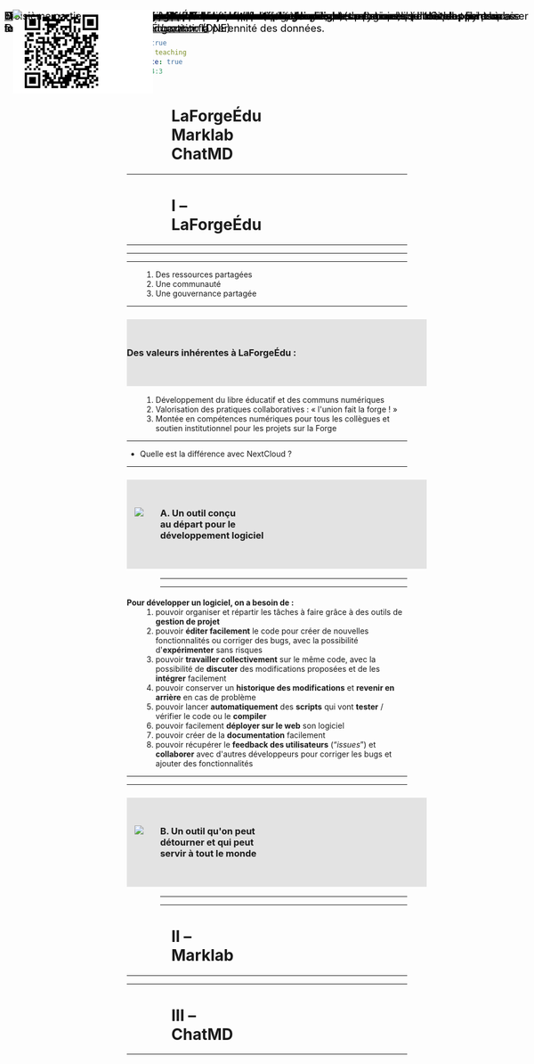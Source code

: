 ```yaml
---
marp: true
theme: teaching
paginate: true
size: 4:3
---
```


<!-- _class: titre -->
<style scoped>
h1{padding:0 80px}
</style>
# LaForgeÉdu <br>Marklab<br>ChatMD <!-- fit -->

Cédric Eyssette (2024-2025)
https://eyssette.forge.apps.education.fr/

---
<!-- _class: partie -->

# I – <br>LaForgeÉdu <!-- fit -->
Première partie


---
<!-- _class:  -->
<style scoped>
p{color:black; position:absolute; top:30px; left:8px}
a{color:black}
</style>

![bg](https://forge.apps.education.fr/docs/communication/visuels/-/raw/main/brigit-et-komit/Brigit_et_Komit_avec_fond_forge_sans_logo.png?ref_type=heads)

https://docs.forge.apps.education.fr/


---
<!-- _class: i1t1 horizontal  -->
<style scoped>
p {font-size:1.3em; text-align:left!important;}
p:nth-of-type(1){width:400px; margin-left:20px!important; padding:0}
p:nth-of-type(2){margin-left:10px!important; width:410px}
</style>

![](https://upload.wikimedia.org/wikipedia/commons/thumb/2/26/Alexis_Kauffmann_-_Taipei_European_School_-_2017.jpg/800px-Alexis_Kauffmann_-_Taipei_European_School_-_2017.jpg)

Un projet initié en 2022 par **Alexis Kauffmann**, chef de projet logiciels et ressources éducatives libres à la _Direction du Numérique pour l'Éducation_ (DNE)


---
<!-- _class: fppppppppp -->
<style scoped>
ol {margin-left:2em!important; margin-top:0.5em}
</style>
LaForgeÉdu s'inscrit dans la **dynamique des communs numériques**.

1) Des ressources partagées
2) Une communauté
3) Une gouvernance partagée


---
<!-- _class: fpppppp -->
### Des valeurs inhérentes à LaForgeÉdu :<!-- fit -->

1) Développement du libre éducatif et des communs numériques
2) Valorisation des pratiques collaboratives : « l'union fait la forge ! »
3) Montée en compétences numériques pour tous les collègues et soutien institutionnel pour les projets sur la Forge


---
<!-- _class:  -->
Une forge ressemble à première vue à un **espace de  stockage en ligne** de fichiers que l'on peut synchroniser avec son propre ordinateur pour garantir la pérennité des données.

* Quelle est la différence avec NextCloud ?

---
<!-- _class: pp -->
<style scoped>
section {display:flex; flex-direction:column; align-items:center;}
p {margin:0;}
img {height:100px; background:transparent!important; float:left; margin-right:30px; margin-left:0px}
h3 {width:90%; background:rgba(0,0,0,0.1); padding-top:50px;  padding-bottom:50px; padding-right:40px}
</style>


### ![](https://forge.apps.education.fr/docs/communication/visuels/-/raw/main/avatars/avatar_Komit_face_cercle.png?ref_type=heads) A. Un outil conçu <br>au départ pour le <br>développement logiciel<!-- fit -->

<span data-marpit-fragment="1">… qu'on va pouvoir détourner pour en faire un outil pour tout le monde</span> <span data-marpit-fragment="2">(ou presque…) !</span>

---
<!-- _class:  -->
Une forge vise au départ à **héberger du code informatique**.

<span data-marpit-fragment="1">Elle n'est **pas faite pour héberger des fichiers lourds** (vidéo, audio, …)</span><span data-marpit-fragment="2"> : on y trouve surtout des fichiers au format texte.</span>

<span data-marpit-fragment="3">Une forge propose **un ensemble d'outils** pour répondre aux besoins des personnes qui **développent un logiciel**.</span>

<!-- Pas faite pour héberger des fichiers lourds :
exceptions possibles
Git LFS -->

---
<!-- _class: fmmmmmmmm -->
<style scoped>
h4 {margin-bottom:0!important}
ol {margin-top:0;}
</style>

#### Pour développer un logiciel, on a besoin de :
1) pouvoir organiser et répartir les tâches à faire grâce à des outils de **gestion de projet**
1) pouvoir **éditer facilement** le code pour créer de nouvelles fonctionnalités ou corriger des bugs, avec la possibilité d'**expérimenter** sans risques
1) pouvoir **travailler collectivement** sur le même code, avec la possibilité de **discuter** des modifications proposées et de les **intégrer** facilement
1) pouvoir conserver un **historique des modifications** et **revenir en arrière** en cas de problème
1) pouvoir lancer **automatiquement** des **scripts** qui vont **tester** / vérifier le code ou le **compiler**
1) pouvoir facilement **déployer sur le web** son logiciel
1) pouvoir créer de la **documentation** facilement
1) pouvoir récupérer le **feedback des utilisateurs** (“_issues_”) et **collaborer** avec d'autres développeurs pour corriger les bugs et ajouter des fonctionnalités

<!-- évoquer : méthode agile / DevOps -->

---
La _Forge des Communs Numériques Éducatifs_ est une forge fondée sur un logiciel libre : Gitlab, qui propose tous ces outils.

<span data-marpit-fragment="1">La connexion se fait via le portail Apps Education</span><span data-marpit-fragment="2"> (possibilité de comptes externes).</span>

<span data-marpit-fragment="3">Les projets que l'on crée peuvent être publics ou privés.</span>


---
<!-- _class: pp -->
<style scoped>
section {display:flex; flex-direction:column; align-items:center;}
p {margin:0; }
img {height:150px; background:transparent!important; float:left; margin-right:30px; margin-left:0px}
h3 {width:95%; background:rgba(0,0,0,0.1); padding-top:50px;  padding-bottom:50px; padding-right:60px}
</style>


### ![](https://forge.apps.education.fr/docs/communication/visuels/-/raw/main/avatars/avatar_Komit_face_cercle.png?ref_type=heads) B. Un outil qu'on peut <br>détourner et qui peut <br>servir à tout le monde<!-- fit -->


---
<!-- _class: pp i1t0 -->
<style scoped>
img{margin-left:0.85em}
</style>
[![](https://raw.githubusercontent.com/eyssette/mindmap/refs/heads/main/usages-possibles-forge.svg)](https://mymarkmap.forge.apps.education.fr/#https://raw.githubusercontent.com/eyssette/mindmap/refs/heads/main/usages-possibles-forge.md)


---
<!-- _class: partie -->

# II – <br>Marklab <!-- fit -->
Deuxième partie


---
<!-- _class: i2t0 horizontal contain pp-->

[![](https://marklab.forge.apps.education.fr/assets/logo/logo.svg)](https://marklab.forge.apps.education.fr/)

![](qrcodeMarklab.png)



---
<!-- _class: partie -->

# III – <br>ChatMD <!-- fit -->
Troisième partie


---
<!-- _class: i1t0  pp -->

[![](https://chatmd.forge.apps.education.fr/logo.svg)](https://eyssette.forge.apps.education.fr/2024/slides/drane/chatmd)